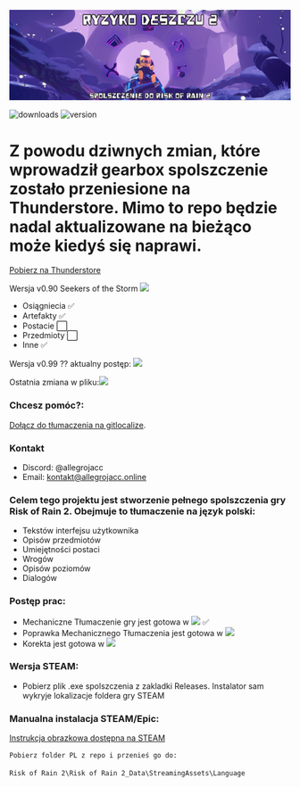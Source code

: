 
![Logo](ryzyko-deszczu.png)

![downloads](https://img.shields.io/github/downloads/allegrojacc/Risk-of-Rain-2-PL/total?label=Pobrano) ![version](https://img.shields.io/github/v/release/allegrojacc/Risk-of-Rain-2-PL?label=Aktualna%20wersja%20spolszczenia)





# Z powodu dziwnych zmian, które wprowadził gearbox spolszczenie zostało przeniesione na Thunderstore. Mimo to repo będzie nadal aktualizowane na bieżąco może kiedyś się naprawi.





[Pobierz na Thunderstore](https://thunderstore.io/package/allegrojacc/RyzykoDeszczu2/)

Wersja v0.90 Seekers of the Storm ![](https://geps.dev/progress/60)
* Osiągniecia ✅
* Artefakty ✅
* Postacie ⬜
* Przedmioty ⬜
* Inne ✅


Wersja v0.99 ?? aktualny postęp: ![](https://geps.dev/progress/30)

Ostatnia zmiana w pliku:![](https://img.shields.io/badge/04.09.2024-14%3A30-red)

### Chcesz pomóc?:
[Dołącz do tłumaczenia na gitlocalize](https://gitlocalize.com/repo/9490/).

### Kontakt
* Discord: @allegrojacc
* Email: kontakt@allegrojacc.online


### Celem tego projektu jest stworzenie pełnego spolszczenia gry Risk of Rain 2. Obejmuje to tłumaczenie na język polski:

* Tekstów interfejsu użytkownika
* Opisów przedmiotów
* Umiejętności postaci
* Wrogów
* Opisów poziomów
* Dialogów

### Postęp prac:

* Mechaniczne Tłumaczenie gry jest gotowa w ![](https://geps.dev/progress/100) ✅
* Poprawka Mechanicznego Tłumaczenia jest gotowa w ![](https://geps.dev/progress/90)
* Korekta jest gotowa w ![](https://geps.dev/progress/40)



### Wersja STEAM:



* Pobierz plik .exe spolszczenia z zakladki Releases. Instalator sam wykryje lokalizacje foldera gry STEAM



 ### Manualna instalacja STEAM/Epic:

[Instrukcja obrazkowa dostępna na STEAM](https://steamcommunity.com/sharedfiles/filedetails/?id=3235200757 'Instrukcja Steam')

```
Pobierz folder PL z repo i przenieś go do:

Risk of Rain 2\Risk of Rain 2_Data\StreamingAssets\Language
```
    